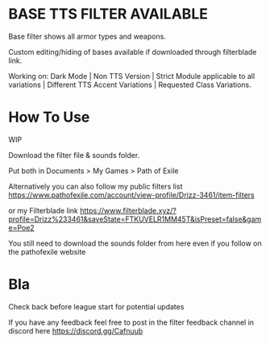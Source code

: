 # BASE TTS FILTER AVAILABLE
Base filter shows all armor types and weapons.

Custom editing/hiding of bases available if downloaded through filterblade link.

Working on:
Dark Mode |
Non TTS Version |
Strict Module applicable to all variations |
Different TTS Accent Variations |
Requested Class Variations.

# How To Use
WIP

Download the filter file & sounds folder. 


Put both in Documents > My Games > Path of Exile

Alternatively you can also follow my public filters list https://www.pathofexile.com/account/view-profile/Drizz-3461/item-filters 

or my Filterblade link https://www.filterblade.xyz/?profile=Drizz%233461&saveState=FTKUVELR1MM45T&isPreset=false&game=Poe2 

You still need to download the sounds folder from here even if you follow on the pathofexile website

# Bla

Check back before league start for potential updates

If you have any feedback feel free to post in the filter feedback channel in discord here https://discord.gg/Cafnuub
